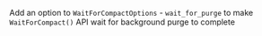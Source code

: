 Add an option to `WaitForCompactOptions` - `wait_for_purge` to make `WaitForCompact()` API wait for background purge to complete

